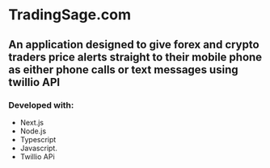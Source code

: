# TradingSage.com
## An application designed to give forex and crypto traders price alerts straight to their mobile phone as either phone calls or text messages using twillio API
### Developed with:
- Next.js
- Node.js
- Typescript
- Javascript.
-  Twillio APi
